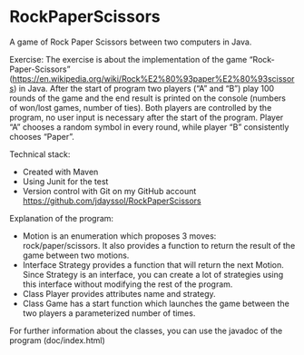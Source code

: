 # RockPaperScissors
A game of Rock Paper Scissors between two computers in Java.

Exercise:
The exercise is about the implementation of the  game “Rock-Paper-Scissors” (https://en.wikipedia.org/wiki/Rock%E2%80%93paper%E2%80%93scissors) in Java. 
After the start of program two players (“A” and “B”) play 100 rounds of the game and the end result is printed on the console (numbers of won/lost games, number of ties). 
Both players are controlled by the program, no user input is necessary after the start of the program. 
Player “A” chooses a random symbol in every round, while player “B” consistently chooses “Paper”.

Technical stack:
- Created with Maven
- Using Junit for the test
- Version control with Git on my GitHub account https://github.com/jdayssol/RockPaperScissors

Explanation of the program:
- Motion is an enumeration which proposes 3 moves: rock/paper/scissors. It also provides a function to return the result of the game between two motions.
- Interface Strategy provides a function that will return the next Motion. Since Strategy is an interface, you can create a lot of strategies using this interface without modifying the rest of the program.
- Class Player provides attributes name and strategy. 
- Class Game has a start function which launches the game between the two players a parameterized number of times. 

For further information about the classes, you can use the javadoc of the program (doc/index.html)

